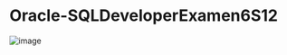 # Oracle-SQLDeveloperExamen6S12
![image](https://github.com/SkapperUwU/Oracle-SQLDeveloperExamen6S12/assets/89941725/242b4217-6a43-4d15-aff0-ed54c1afbe04)
